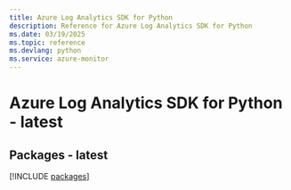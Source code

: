 ```yaml
---
title: Azure Log Analytics SDK for Python
description: Reference for Azure Log Analytics SDK for Python
ms.date: 03/19/2025
ms.topic: reference
ms.devlang: python
ms.service: azure-monitor
---
```

# Azure Log Analytics SDK for Python - latest
## Packages - latest
[!INCLUDE [packages](log-analytics-index.md)]